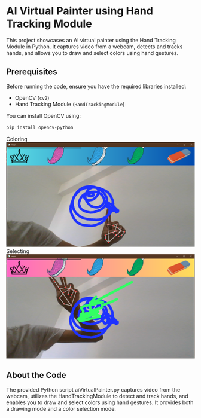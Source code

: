 # AI Virtual Painter using Hand Tracking Module

This project showcases an AI virtual painter using the Hand Tracking Module in Python. It captures video from a webcam, detects and tracks hands, and allows you to draw and select colors using hand gestures.

## Prerequisites

Before running the code, ensure you have the required libraries installed:

- OpenCV (`cv2`)
- Hand Tracking Module (`HandTrackingModule`)

You can install OpenCV using:

```bash
pip install opencv-python
```

Coloring![Color](Color.png) 
Selecting![Selecting](Selecting.png)

## About the Code
The provided Python script aiVirtualPainter.py captures video from the webcam, utilizes the HandTrackingModule to detect and track hands, and enables you to draw and select colors using hand gestures. It provides both a drawing mode and a color selection mode.
